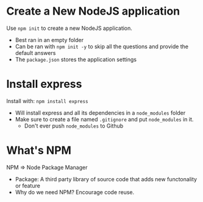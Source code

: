# Create a New NodeJS application
Use `npm init` to create a new NodeJS application.
* Best ran in an empty folder
* Can be ran with `npm init -y` to skip all the questions and provide
the default answers
* The `package.json` stores the application settings

# Install express
Install with: `npm install express`
* Will install express and all its dependencies in a `node_modules` folder
* Make sure to create a file named `.gitignore` and put `node_modules` in it.
  * Don't ever push `node_modules` to Github

# What's NPM
NPM => Node Package Manager
* Package: A third party library of source code that adds new functonality or feature
* Why do we need NPM? Encourage code reuse.